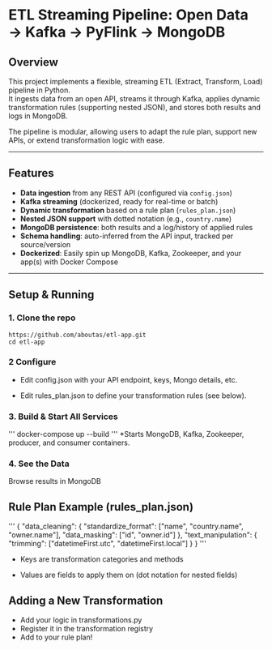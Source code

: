 <!-- # Dynamic Mapping Solution for ETL Source and Destination
This project offers a proposed solution to the problem of dynamic mapping in both the source and destination stages of ETL processes.

The solution accepts a JSON input file, simulating various schemas that may be loaded into the ETL pipeline. A custom schema registry handles schema management, allowing flexible adjustments based on the data structure dynamically (source dynamic mapping).

The data processed includes metrics like temperature. When fields for "heating cost" and "currency" are present, an additional column, "heating cost in euros," is calculated based on currency exchange rates (destination mapping). This feature allows for seamless integration and transformation of varying data schemas within the ETL process.

# PROJECT STRUCTURE:

* flink_code.py: Main script that sets up the Flink streaming environment, loads input data, applies transformations, and writes output to a JSON file.

* schema_manager.py: Manages schema registration and retrieval to enable dynamic transformations based on different schema versions.

* transform_rules_manager.py: Contains the transformation logic using lamda functions for processing input data based on the current schema.

* input.json: Input file containing JSON records to be processed by the Flink job.

* Dockerfile: The Dockerfile to build the environment, install dependencies, and execute the Flink job.

# GETTING STARTED
## Prerequisites
* Docker: Ensure Docker is installed on your system.

* Python 3.10: The Python version used in this project is 3.10. Docker will handle the installation of dependencies and environment setup.

* Apache PyFlink: PyFlink is installed via pip inside the Docker container.


## Build the Docker image: In the project directory, run:
```
build -t flink-job-image . 
```

## Run the Docker container: 
After building the image, run the following command to execute the Flink job:
```
docker run --name flink-job-container -v C:/path_to_your_local_output_directory:/opt/flink/output flink-job-image
```
Note! : 
Make sure to replace C:/path_to_your_local_output_directory with the absolute path of your local output directory. -->
# ETL Streaming Pipeline: Open Data → Kafka → PyFlink → MongoDB

## Overview
This project implements a flexible, streaming ETL (Extract, Transform, Load) pipeline in Python.  
It ingests data from an open API, streams it through Kafka, applies dynamic transformation rules (supporting nested JSON), and stores both results and logs in MongoDB.

The pipeline is modular, allowing users to adapt the rule plan, support new APIs, or extend transformation logic with ease.

---

## Features

- **Data ingestion** from any REST API (configured via `config.json`)
- **Kafka streaming** (dockerized, ready for real-time or batch)
- **Dynamic transformation** based on a rule plan (`rules_plan.json`)
- **Nested JSON support** with dotted notation (e.g., `country.name`)
- **MongoDB persistence**: both results and a log/history of applied rules
- **Schema handling**: auto-inferred from the API input, tracked per source/version
- **Dockerized**: Easily spin up MongoDB, Kafka, Zookeeper, and your app(s) with Docker Compose

---

## Setup & Running

### 1. Clone the repo
``` 
https://github.com/aboutas/etl-app.git
cd etl-app
```

### 2 Configure
* Edit config.json with your API endpoint, keys, Mongo details, etc.

* Edit rules_plan.json to define your transformation rules (see below).


### 3. Build & Start All Services
''' 
docker-compose up --build
'''
*Starts MongoDB, Kafka, Zookeeper, producer, and consumer containers.

### 4. See the Data
Browse results in MongoDB

## Rule Plan Example (rules_plan.json)
''' 
{
  "data_cleaning": {
    "standardize_format": ["name", "country.name", "owner.name"],
    "data_masking": ["id", "owner.id"]
  },
  "text_manipulation": {
    "trimming": ["datetimeFirst.utc", "datetimeFirst.local"]
  }
}
'''

* Keys are transformation categories and methods

* Values are fields to apply them on (dot notation for nested fields)

## Adding a New Transformation
* Add your logic in transformations.py
* Register it in the transformation registry 
* Add to your rule plan!


